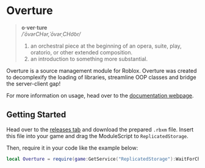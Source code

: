 # Overture

>**o·ver·ture**  
>*/ˈōvərCHər,ˈōvərˌCHo͝or/*
>
>1. an orchestral piece at the beginning of an opera, suite, play, oratorio, or other extended composition.
>2. an introduction to something more substantial.

Overture is a source management module for Roblox. Overture was created to decomplexify the loading of libraries, streamline OOP classes and bridge the server-client gap!

For more information on usage, head over to the [documentation webpage](https://devsparkle.me/Overture/).


## Getting Started
Head over to the [releases tab](http://github.com/devSparkle/Overture/releases) and download the prepared `.rbxm` file. Insert this file into your game and drag the ModuleScript to `ReplicatedStorage`.

Then, require it in your code like the example below:

```lua
local Overture = require(game:GetService("ReplicatedStorage"):WaitForChild("Oveture"))
```
